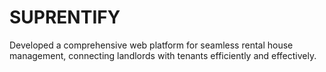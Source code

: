 # SUPRENTIFY
Developed a comprehensive web platform for seamless rental house management, connecting landlords with tenants efficiently and effectively.
